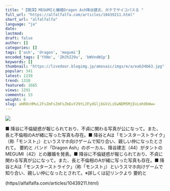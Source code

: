 ```yaml
---
title: "【闇深】MEGUMIと離婚Dragon Ash降谷建志、ガチでサイコパスる "
full_url: "https://alfalfalfa.com/articles/10439211.html"
short_url: "alfalfalfa"
language: "ja"
date: 
lastmod: 
draft: false
author: []
categories: []
tags: ['ash', 'dragon', 'megumi']
encoded_tags: ['YXNo', 'ZHJhZ29u', 'bWVndW1p']
keywords: []
thumbnail: "https://livedoor.blogimg.jp/amosaic/imgs/e/a/eab34b63.jpg"
popular: 341
latest: 1239
trend: 1310
featured: 1665
views: 1291
comments: 53
weight: 6
slug: aHR0cHMvL2FsZmFsZmFsZmEuY29tL2FydGljbGVzLzEwNDM5MjExLmh0bWw=
---
```


![](https://livedoor.blogimg.jp/amosaic/imgs/e/a/eab34b63.jpg)

■ 降谷に不倫疑惑が報じられており、不貞に関わる写真が公になって。また、長と不倫相のAが緒に写った写真も存在。■ 降谷とAは「モンスターストライク」（称「モンスト」）というスマホ向けゲームで知り合い、親しい仲になったとされて。 要約と バンド「Dragon Ash」のボーカル、降谷建志（44）がタントのMEGUMI（42）との離婚を発表。■ 降谷に不倫疑惑が報じられており、不貞に関わる写真が公になって。また、長と不倫相のAが緒に写った写真も存在。■ 降谷とAは「モンスターストライク」（称「モンスト」）というスマホ向けゲームで知り合い、親しい仲になったとされて。※詳しくは記リンクより 要約と

(https//alfalfalfa.com/articles/10439211.html)

